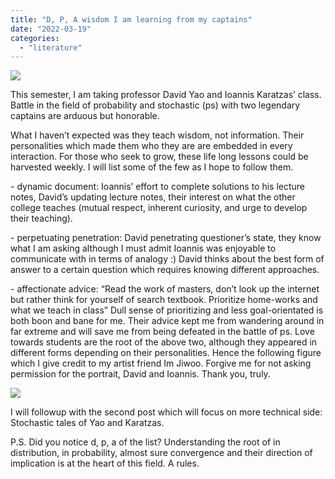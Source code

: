 ```yaml
---
title: "D, P, A wisdom I am learning from my captains"
date: "2022-03-19"
categories: 
  - "literature"
---
```


![](f6e5b1ad-5fbd-47c2-bfd5-c2fb814fb14a-406-0000011fa042b9b4_file.jpg)

This semester, I am taking professor David Yao and Ioannis Karatzas’ class. Battle in the field of probability and stochastic (ps) with two legendary captains are arduous but honorable.

What I haven’t expected was they teach wisdom, not information. Their personalities which made them who they are are embedded in every interaction. For those who seek to grow, these life long lessons could be harvested weekly. I will list some of the few as I hope to follow them.

\- dynamic document: Ioannis’ effort to complete solutions to his lecture notes, David’s updating lecture notes, their interest on what the other college teaches (mutual respect, inherent curiosity, and urge to develop their teaching).

\- perpetuating penetration: David penetrating questioner’s state, they know what I am asking although I must admit Ioannis was enjoyable to communicate with in terms of analogy :) David thinks about the best form of answer to a certain question which requires knowing different approaches.

\- affectionate advice: “Read the work of masters, don’t look up the internet but rather think for yourself of search textbook. Prioritize home-works and what we teach in class” Dull sense of prioritizing and less goal-orientated is both boon and bane for me. Their advice kept me from wandering around in far extreme and will save me from being defeated in the battle of ps. Love towards students are the root of the above two, although they appeared in different forms depending on their personalities. Hence the following figure which I give credit to my artist friend Im Jiwoo. Forgive me for not asking permission for the portrait, David and Ioannis. Thank you, truly.

![](640cc63c-fe7f-4082-998b-c6c8e4c3dd56-406-000001237bdd1548_file.jpg)

I will followup with the second post which will focus on more technical side: Stochastic tales of Yao and Karatzas.

P.S. Did you notice d, p, a of the list? Understanding the root of in distribution, in probability, almost sure convergence and their direction of implication is at the heart of this field. A rules.

